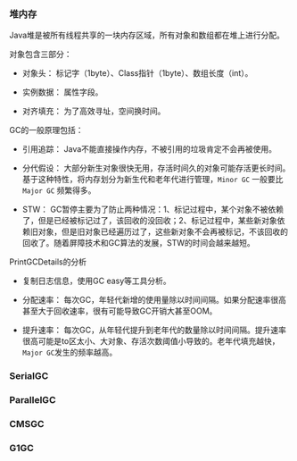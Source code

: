 ### 堆内存

Java堆是被所有线程共享的一块内存区域，所有对象和数组都在堆上进行分配。

对象包含三部分：

- 对象头：
标记字（1byte）、Class指针（1byte）、数组长度（int）。

- 实例数据：
属性字段。

- 对齐填充：
为了高效寻址，空间换时间。

GC的一般原理包括：

- 引用追踪：
Java不能直接操作内存，不被引用的垃圾肯定不会再被使用。

- 分代假设：
大部分新生对象很快无用，存活时间久的对象可能存活更长时间。基于这种特性，将内存划分为新生代和老年代进行管理，`Minor GC` 一般要比 `Major GC` 频繁得多。

- STW：
GC暂停主要为了防止两种情况：1、标记过程中，某个对象不被依赖了，但是已经被标记过了，该回收的没回收；2、标记过程中，某些新对象依赖旧对象，但是旧对象已经遍历过了，这些新对象不会再被标记，不该回收的回收了。随着屏障技术和GC算法的发展，STW的时间会越来越短。

PrintGCDetails的分析
- 复制日志信息，使用GC easy等工具分析。

- 分配速率：
每次GC，年轻代新增的使用量除以时间间隔。如果分配速率很高甚至大于回收速率，很有可能导致GC开销大甚至OOM。

- 提升速率：
每次GC，从年轻代提升到老年代的数量除以时间间隔。提升速率很高可能是to区太小、大对象、存活次数阈值小导致的。老年代填充越快，`Major GC`发生的频率越高。

### SerialGC

### ParallelGC

### CMSGC

### G1GC
